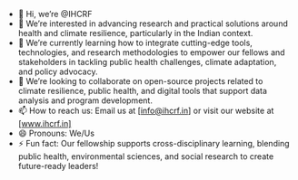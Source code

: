 - 👋 Hi, we’re @IHCRF
- 👀 We’re interested in advancing research and practical solutions around health and climate resilience, particularly in the Indian context. 
- 🌱 We’re currently learning how to integrate cutting-edge tools, technologies, and research methodologies to empower our fellows and stakeholders in tackling public health challenges, climate adaptation, and policy advocacy.
- 💞️ We’re looking to collaborate on open-source projects related to climate resilience, public health, and digital tools that support data analysis and program development.
- 📫 How to reach us: Email us at [info@ihcrf.in] or visit our website at [www.ihcrf.in]
- 😄 Pronouns: We/Us
- ⚡ Fun fact: Our fellowship supports cross-disciplinary learning, blending public health, environmental sciences, and social research to create future-ready leaders!

